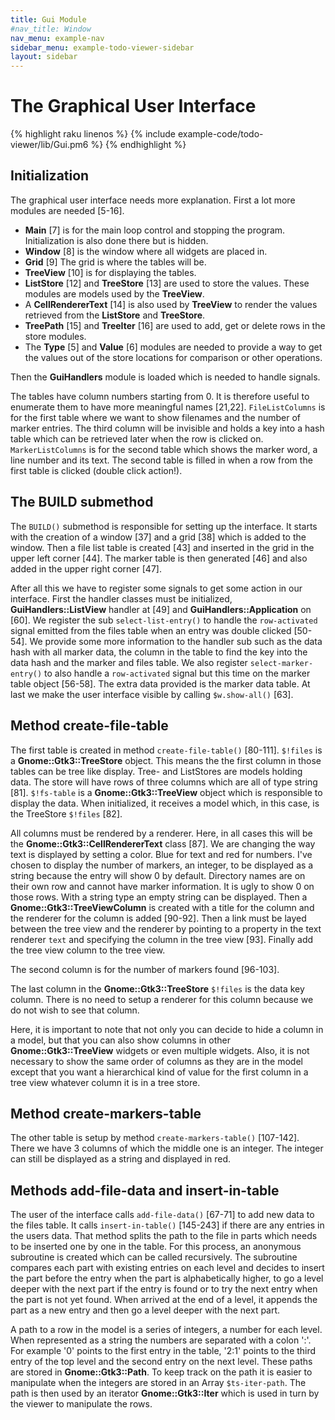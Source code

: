 ```yaml
---
title: Gui Module
#nav_title: Window
nav_menu: example-nav
sidebar_menu: example-todo-viewer-sidebar
layout: sidebar
---
```


# The Graphical User Interface

{% highlight raku linenos %}
{% include example-code/todo-viewer/lib/Gui.pm6 %}
{% endhighlight %}

## Initialization

The graphical user interface needs more explanation. First a lot more modules are needed [5-16].
* **Main** [7] is for the main loop control and stopping the program. Initialization is also done there but is hidden.
* **Window** [8] is the window where all widgets are placed in.
* **Grid** [9] The grid is where the tables will be.
* **TreeView** [10] is for displaying the tables.
* **ListStore** [12] and **TreeStore** [13] are used to store the values. These modules are models used by the **TreeView**.
* A **CellRendererText** [14] is also used by **TreeView** to render the values retrieved from the **ListStore** and **TreeStore**.
* **TreePath** [15] and **TreeIter** [16] are used to add, get or delete rows in the store modules.
* The **Type** [5] and **Value** [6] modules are needed to provide a way to get the values out of the store locations for comparison or other operations.

Then the **GuiHandlers** module is loaded which is needed to handle signals.

The tables have column numbers starting from 0. It is therefore useful to enumerate them to have more meaningful names [21,22]. `FileListColumns` is for the first table where we want to show filenames and the number of marker entries. The third column will be invisible and holds a key into a hash table which can be retrieved later when the row is clicked on. `MarkerListColumns` is for the second table which shows the marker word, a line number and its text. The second table is filled in when a row from the first table is clicked (double click action!).

## The BUILD submethod

The `BUILD()` submethod is responsible for setting up the interface. It starts with the creation of a window [37] and a grid [38] which is added to the window. Then a file list table is created [43] and inserted in the grid in the upper left corner [44]. The marker table is then generated [46] and also added in the upper right corner [47].

After all this we have to register some signals to get some action in our interface. First the handler classes must be initialized, **GuiHandlers::ListView** handler at [49] and **GuiHandlers::Application** on [60].
We register the sub `select-list-entry()` to handle the `row-activated` signal emitted from the files table when an entry was double clicked [50-54]. We provide some more information to the handler sub such as the data hash with all marker data, the column in the table to find the key into the data hash and the marker and files table.
We also register `select-marker-entry()` to also handle a `row-activated` signal but this time on the marker table object [56-58]. The extra data provided is the marker data table.
At last we make the user interface visible by calling `$w.show-all()` [63].

## Method create-file-table

The first table is created in method `create-file-table()` [80-111]. `$!files` is a **Gnome::Gtk3::TreeStore** object. This means the the first column in those tables can be tree like display. Tree- and ListStores are models holding data. The store will have rows of three columns which are all of type string [81]. `$!fs-table` is a **Gnome::Gtk3::TreeView** object which is responsible to display the data. When initialized, it receives a model which, in this case, is the TreeStore `$!files` [82].

All columns must be rendered by a renderer. Here, in all cases this will be the **Gnome::Gtk3::CellRendererText** class [87]. We are changing the way text is displayed by setting a color. Blue for text and red for numbers. I've chosen to display the number of markers, an integer, to be displayed as a string because the entry will show 0 by default. Directory names are on their own row and cannot have marker information. It is ugly to show 0 on those rows. With a string type an empty string can be displayed.
Then a **Gnome::Gtk3::TreeViewColumn** is created with a title for the column and the renderer for the column is added [90-92]. Then a link must be layed between the tree view and the renderer by pointing to a property in the text renderer `text` and specifying the column in the tree view [93]. Finally add the tree view column to the tree view.

The second column is for the number of markers found [96-103].

The last column in the **Gnome::Gtk3::TreeStore** `$!files` is the data key column. There is no need to setup a renderer for this column because we do not wish to see that column.

Here, it is important to note that not only you can decide to hide a column in a model, but that you can also show columns in other **Gnome::Gtk3::TreeView** widgets or even multiple widgets. Also, it is not necessary to show the same order of columns as they are in the model except that you want a hierarchical kind of value for the first column in a tree view whatever column it is in a tree store.

## Method create-markers-table

The other table is setup by method `create-markers-table()` [107-142]. There we have 3 columns of which the middle one is an integer. The integer can still be displayed as a string and displayed in red.

## Methods add-file-data and insert-in-table

The user of the interface calls `add-file-data()` [67-71] to add new data to the files table. It calls `insert-in-table()` [145-243] if there are any entries in the users data.
That method splits the path to the file in parts which needs to be inserted one by one in the table. For this process, an anonymous subroutine is created which can be called recursively. The subroutine compares each part with existing entries on each level and decides to insert the part before the entry when the part is alphabetically higher, to go a level deeper with the next part if the entry is found or to try the next entry when the part is not yet found. When arrived at the end of a level, it appends the part as a new entry and then go a level deeper with the next part.

A path to a row in the model is a series of integers, a number for each level. When represented as a string the numbers are separated with a colon ':'. For example '0' points to the first entry in the table, '2:1' points to the third entry of the top level and the second entry on the next level.
These paths are stored in **Gnome::Gtk3::Path**. To keep track on the path it is easier to manipulate when the integers are stored in an Array `$ts-iter-path`. The path is then used by an iterator **Gnome::Gtk3::Iter** which is used in turn by the viewer to manipulate the rows.
